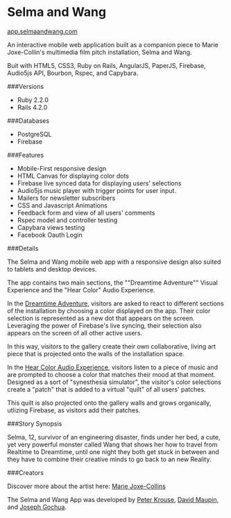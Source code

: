 # Selma and Wang

[app.selmaandwang.com](app.selmaandwang.com)

An interactive mobile web application built as a companion piece to Marie Joxe-Collin's multimedia film pitch installation, Selma and Wang.

Buit with HTML5, CSS3, Ruby on Rails, AngularJS, PaperJS, Firebase, Audio5js API, Bourbon, Rspec, and Capybara.

###Versions

* Ruby 2.2.0
* Rails 4.2.0

###Databases
* PostgreSQL
* Firebase

###Features

* Mobile-First responsive design
* HTML Canvas for displaying color dots
* Firebase live synced data for displaying users' selections
* Audio5js music player with trigger points for user input.
* Mailers for newsletter subscribers
* CSS and Javascript Animations
* Feedback form and view of all users' comments
* Rspec model and controller testing
* Capybara views testing
* Facebook Oauth Login

###Details

The Selma and Wang mobile web app with a responsive design also suited to tablets and desktop devices.

The app contains two main sections, the ""Dreamtime Adventure"" Visual Experience and the "Hear Color" Audio Experience.

In the [Dreamtime Adventure](app.selmaandwang.com), visitors are asked to react to different sections of the installation by choosing a color displayed on the app. Their color selection is represented as a new dot that appears on the screen. Leveraging the power of Firebase's live syncing, their selection also appears on the screen of all other active users. 

In this way, visitors to the gallery create their own collaborative, living art piece that is projected onto the walls of the installation space.

In the [Hear Color Audio Experience](app.selmaandwang.com/music-player), visitors listen to a piece of music and are prompted to choose a color that matches their mood at that moment. Designed as a sort of "synesthesia simulator", the visitor's color selections create a "patch" that is added to a virtual "quilt" of all users' patches.

This quilt is also projected onto the gallery walls and grows organically, utlizing Firebase, as visitors add their patches.

###Story Synopsis 

Selma, 12, survivor of an engineering disaster, finds under her bed, a cute, yet very powerful monster called Wang that shows her how to travel from Realtime to Dreamtime, until one night they both get stuck in between and they have to combine their creative minds to go back to an new Reality.

###Creators

Discover more about the artist here: [Marie Joxe-Collins](http://mariejoxecollins.tumblr.com/)

The Selma and Wang App was developed by [Peter Krouse](https://github.com/7sun), [David Maupin](https://github.com/dmaupin), and [Joseph Gochua](https://github.com/gogojojo).






